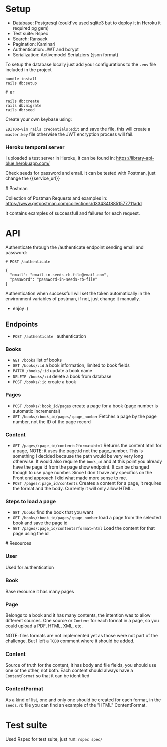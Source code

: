 # Setup

* Database: Postgresql (could've used sqlite3 but to deploy it in Heroku it required pg gem)
* Test suite: Rspec
* Search: Ransack
* Pagination: Kaminari
* Authentication: JWT and bcrypt
* Serialization: Activemodel Serialziers (:json format)

To setup the database locally just add your configurations to the `.env` file included in the project

```
bundle install
rails db:setup

# or 

rails db:create
rails db:migrate
rails db:seed
```

Create your own keybase using: 

`EDITOR=vim rails credentials:edit` and save the file, this will create a `master.key` file otherwise the JWT encryption process will fail.

### Heroku temporal server

I uploaded a test server in Heroku, it can be found in: https://library-api-blue.herokuapp.com/

Check seeds for password and email. It can be tested with Postman, just change the {{service_url}}

# Postman

Collection of Postman Requests and examples in: https://www.getpostman.com/collections/d33434f8851577711add

It contains examples of successfull and failures for each request.

# API

Authenticate through the /authenticate endpoint sending email and password:
```
# POST /authenticate

{
  "email": "email-in-seeds-rb-file@email.com",
  "password": "password-in-seeds-rb-file"
}
```
Authentication when successfull will set the token automatically in the environment variables of postman, if not, just change it manually.

* enjoy :)

## Endpoints

* `POST /authenticate ` authentication

### Books

* `GET /books` list of books
* `GET /books/:id` a book information, limited to book fields
* `PATCH /books/:id` update a book name
* `DELETE /books/:id` delete a book from database
* `POST /books/:id` create a book

### Pages

* `POST /books/:book_id/pages` create a page for a book (page number is automatic incremental)
* `GET /books/:book_id/pages/:page_number` Fetches a page by the page number, not the ID of the page record

### Content

* `GET /pages/:page_id/contents?format=html` Returns the content html for a page, NOTE: it uses the page.id not the page_number. This is something I decided because the path would be very very long otherwise. It would also require the `book_id` and at this point you already have the page id from the page show endpoint. It can be changed though to use page number. Since I don't have any specifics on the Front end approach I did what made more sense to me.
* `POST /pages/:page_id/contents` Creates a content for a page, it requires the format and the body. Currently it will only allow HTML. 

### Steps to load a page

* `GET /books` find the book that you want
* `GET /books/:book_id/pages/:page_number` load a page from the selected book and save the page id
* `GET /pages/:page_id/contents?format=html` Load the content for that page using the id


# Resources

### User

Used for authentication

### Book

Base resource it has many pages

### Page

Belongs to a book and it has many contents, the intention was to allow different sources. One source or `Content` for each format in a page, so you could upload a PDF, HTML, XML, etc.

NOTE: files formats are not implemented yet as those were not part of the challenge. But I left a `TODO` comment where it should be added.

### Content

Source of truth for the content, it has body and file fields, you should use one or the other, not both. Each content should always have a `ContentFormat` so that it can be identified

### ContentFormat

As a kind of list, one and only one should be created for each format, in the `seeds.rb` file you can find an example of the "HTML" ContentFormat.

# Test suite

Used Rspec for test suite, just run: `rspec spec/`


